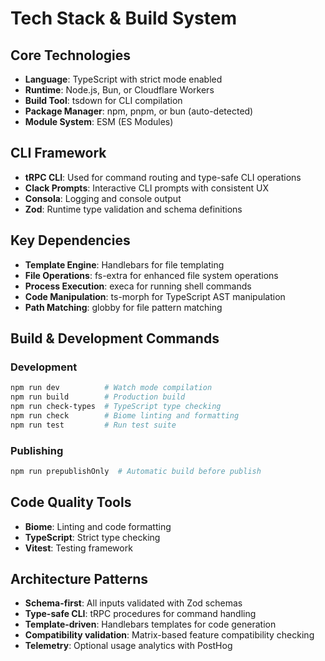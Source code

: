 # Tech Stack & Build System

## Core Technologies
- **Language**: TypeScript with strict mode enabled
- **Runtime**: Node.js, Bun, or Cloudflare Workers
- **Build Tool**: tsdown for CLI compilation
- **Package Manager**: npm, pnpm, or bun (auto-detected)
- **Module System**: ESM (ES Modules)

## CLI Framework
- **tRPC CLI**: Used for command routing and type-safe CLI operations
- **Clack Prompts**: Interactive CLI prompts with consistent UX
- **Consola**: Logging and console output
- **Zod**: Runtime type validation and schema definitions

## Key Dependencies
- **Template Engine**: Handlebars for file templating
- **File Operations**: fs-extra for enhanced file system operations
- **Process Execution**: execa for running shell commands
- **Code Manipulation**: ts-morph for TypeScript AST manipulation
- **Path Matching**: globby for file pattern matching

## Build & Development Commands

### Development
```bash
npm run dev          # Watch mode compilation
npm run build        # Production build
npm run check-types  # TypeScript type checking
npm run check        # Biome linting and formatting
npm run test         # Run test suite
```

### Publishing
```bash
npm run prepublishOnly  # Automatic build before publish
```

## Code Quality Tools
- **Biome**: Linting and code formatting
- **TypeScript**: Strict type checking
- **Vitest**: Testing framework

## Architecture Patterns
- **Schema-first**: All inputs validated with Zod schemas
- **Type-safe CLI**: tRPC procedures for command handling
- **Template-driven**: Handlebars templates for code generation
- **Compatibility validation**: Matrix-based feature compatibility checking
- **Telemetry**: Optional usage analytics with PostHog